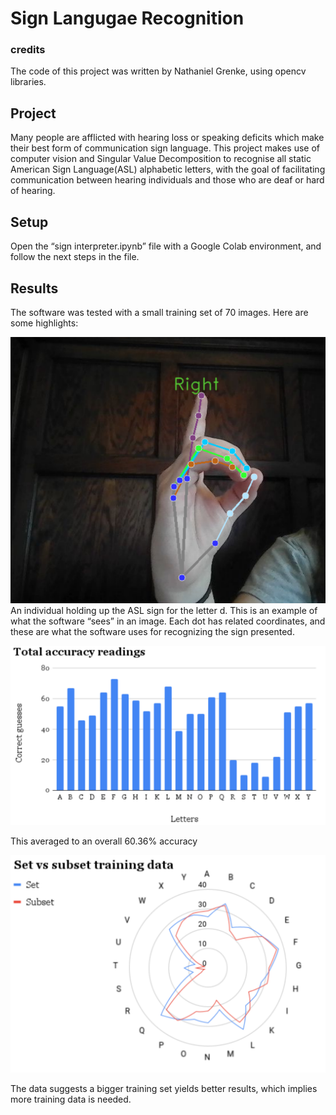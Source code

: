 # Sign Langugae Recognition

### credits
The code of this project was written by Nathaniel Grenke, using opencv libraries.

## Project
Many people are afflicted with hearing loss or speaking deficits which make their best form
of communication sign language. This project makes use of computer vision and Singular Value Decomposition to recognise all static American Sign Language(ASL) alphabetic letters, with the goal of facilitating communication between hearing individuals and those who are deaf or hard of hearing.

## Setup
Open the “sign interpreter.ipynb” file with a Google Colab environment, and follow the next steps in the file. 

## Results
The software was tested with a small training set of 70 images. Here are some highlights:

![pic](pics/hand.png)
An individual holding up the ASL sign for the letter d. This is an example of what the software “sees” in an image. Each dot has related coordinates, and these are what the software uses for recognizing the sign presented.

![pic](pics/bars.png)

This averaged to an overall 60.36% accuracy

![pic](pics/circle.png)

The data suggests a bigger training set yields better results, which implies more training data is needed.

